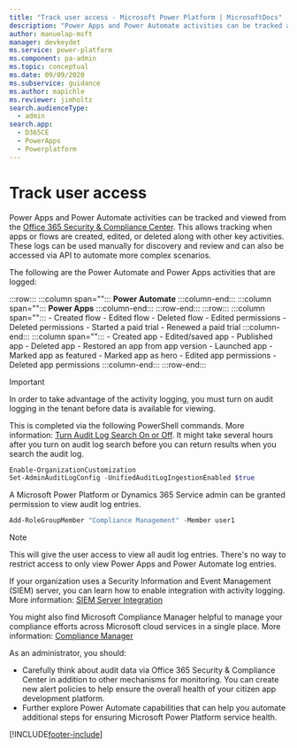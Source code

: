```yaml
---
title: "Track user access - Microsoft Power Platform | MicrosoftDocs"
description: "Power Apps and Power Automate activities can be tracked and viewed from the Office 365 Security and Compliance Center. This allows tracking when apps or flows are created, edited, or deleted along with other key activities."
author: manuelap-msft
manager: devkeydet
ms.service: power-platform
ms.component: pa-admin
ms.topic: conceptual
ms.date: 09/09/2020
ms.subservice: guidance
ms.author: mapichle
ms.reviewer: jimholtz
search.audienceType: 
  - admin
search.app: 
  - D365CE
  - PowerApps
  - Powerplatform
---
```

# Track user access

Power Apps and Power Automate activities can be tracked and viewed from the [Office 365 Security & Compliance Center](https://protection.office.com). This allows tracking when apps or flows are created, edited, or deleted along with other key activities. These logs can be used manually for discovery and review and can also be accessed via API to automate more complex scenarios.  

The following are the Power Automate and Power Apps activities that are logged:

:::row:::
   :::column span="":::
      **Power Automate**
   :::column-end:::
   :::column span="":::
      **Power Apps**
   :::column-end:::
:::row-end:::
:::row:::
    :::column span="":::
        - Created flow
        - Edited flow
        - Deleted flow
        - Edited permissions
        - Deleted permissions
        - Started a paid trial
        - Renewed a paid trial
   :::column-end:::
   :::column span="":::
        - Created app
        - Edited/saved app
        - Published app
        - Deleted app
        - Restored an app from app version
        - Launched app
        - Marked app as featured
        - Marked app as hero
        - Edited app permissions
        - Deleted app permissions
   :::column-end:::
:::row-end:::

> [!IMPORTANT]
> In order to take advantage of the activity logging, you must turn on audit logging in the tenant before data is available for viewing.

This is completed via the following PowerShell commands. More information: [Turn Audit Log Search On or Off](/microsoft-365/compliance/turn-audit-log-search-on-or-off). It might take several hours after you turn on audit log search before you can return results when you search the audit log.

```powershell
Enable-OrganizationCustomization
Set-AdminAuditLogConfig -UnifiedAuditLogIngestionEnabled $true
```

A Microsoft Power Platform or Dynamics 365 Service admin can be granted permission to view audit log entries.

```powershell
Add-RoleGroupMember "Compliance Management" -Member user1
```

> [!NOTE]
> This will give the user access to view all audit log entries. There's no way to restrict access to only view Power Apps and Power Automate log entries.

If your organization uses a Security Information and Event Management (SIEM) server, you can learn how to enable integration with activity logging. More information: [SIEM Server Integration](/microsoft-365/security/office-365-security/siem-server-integration)

You might also find Microsoft Compliance Manager helpful to manage your compliance efforts across Microsoft cloud services in a single place. More information: [Compliance Manager](https://aka.ms/compliancemanager)

As an administrator, you should:

- Carefully think about audit data via Office 365 Security & Compliance Center in addition to other mechanisms for monitoring. You can create new alert policies to help ensure the overall health of your citizen app development platform.
- Further explore Power Automate capabilities that can help you automate additional steps for ensuring Microsoft Power Platform service health.


[!INCLUDE[footer-include](../../includes/footer-banner.md)]